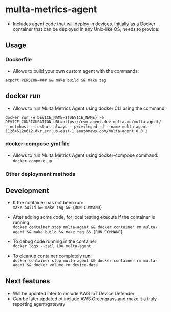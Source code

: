 # multa-metrics-agent

- Includes agent code that will deploy in devices. Initially as a Docker container that can be deployed in any Unix-like OS, needs to provide:

## Usage
### Dockerfile
- Allows to build your own custom agent with the commands:

`export VERSION=### && make build && make tag`

## docker run 
- Allows to run Multa Metrics Agent using docker CLI using the command:

``
docker run -e DEVICE_NAME=${DEVICE_NAME}
  -e DEVICE_CONFIGURATION_URL=https://cvm-agent.dev.multa.io/multa-agent/ 
  --net=host --restart always --privileged -d --name multa-agent
  112646120612.dkr.ecr.us-east-1.amazonaws.com/multa-agent:0.0.1
``

### docker-compose.yml file 
- Allows to run Multa Metrics Agent using docker-compose command: ``docker-compose up``

### Other deployment methods

## Development

- If the container has not been run: \
``make build && make tag && {RUN COMMAND}``

- After adding some code, for local testing execute if the container is running: \
``docker container stop multa-agent && docker container rm multa-agent && make build && make tag && {RUN COMMAND}``

- To debug code running in the container: \
``docker logs --tail 100 multa-agent``

- To cleanup container completely run: \
``docker container stop multa-agent && docker container rm multa-agent && docker volume rm device-data``

## Next features
- Will be updated later to include AWS IoT Device Defender
- Can be later updated ot include AWS Greengrass and make it a truly reporting agent/gateway
